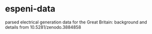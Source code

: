 # espeni-data
parsed electrical generation data for the Great Britain: background and details from 10.5281/zenodo.3884858
